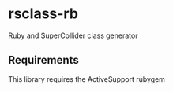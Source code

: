 # rsclass-rb

Ruby and SuperCollider class generator

## Requirements

This library requires the ActiveSupport rubygem
